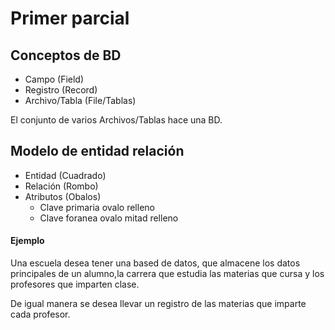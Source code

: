 # Primer parcial


## Conceptos de BD

* Campo (Field)
* Registro (Record)
* Archivo/Tabla (File/Tablas)

El conjunto de varios Archivos/Tablas hace una BD.

## Modelo de entidad relación

* Entidad (Cuadrado)
* Relación (Rombo)
* Atributos (Obalos)
   - Clave primaria ovalo relleno
   - Clave foranea ovalo mitad relleno


#### Ejemplo

  Una escuela desea tener una based de datos, que almacene los datos
  principales de un alumno,la carrera que estudia las materias que cursa
  y los profesores que imparten clase.

  De igual manera se desea llevar un registro de las materias que imparte
  cada profesor.




